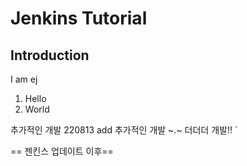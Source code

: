 # Jenkins Tutorial

## Introduction

I am ej

1. Hello
2. World

추가적인 개발
220813 add 추가적인 개발 ~.~
더더더 개발!! `

== 젠킨스 업데이트 이후==

